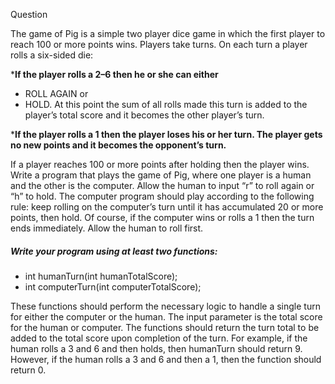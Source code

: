 Question 

The game of Pig is a simple two player dice game in which the first player to
reach 100 or more points wins. Players take turns. On each turn a player rolls a
six-sided die:

***If the player rolls a 2–6 then he or she can either**
- ROLL AGAIN or
- HOLD. At this point the sum of all rolls made this turn is added to the
player’s total score and it becomes the other player’s turn.

***If the player rolls a 1 then the player loses his or her turn. The player gets no
new points and it becomes the opponent’s turn.**

If a player reaches 100 or more points after holding then the player wins.
Write a program that plays the game of Pig, where one player is a human and the
other is the computer. Allow the human to input “r” to roll again or “h” to hold.
The computer program should play according to the following rule: keep rolling
on the computer’s turn until it has accumulated 20 or more points, then hold. Of
course, if the computer wins or rolls a 1 then the turn ends immediately. Allow the
human to roll first.

##### Write your program using at least two functions:
- int humanTurn(int humanTotalScore);
- int computerTurn(int computerTotalScore);

These functions should perform the necessary logic to handle a single turn for
either the computer or the human. The input parameter is the total score for the
human or computer. The functions should return the turn total to be added to the
total score upon completion of the turn. For example, if the human rolls a 3 and 6
and then holds, then humanTurn should return 9. However, if the human rolls a 3
and 6 and then a 1, then the function should return 0.
